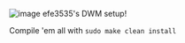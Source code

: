 ![image](https://user-images.githubusercontent.com/46342237/150760125-157ed168-29a4-4a3c-aacf-c86109679d02.png)
efe3535's DWM setup!

Compile 'em all with `sudo make clean install`
